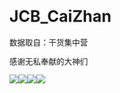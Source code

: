 # JCB_CaiZhan

数据取自：干货集中营

感谢无私奉献的大神们


![](http://upload-images.jianshu.io/upload_images/7077845-9069526cc3d5b6c7.jpg?imageMogr2/auto-orient/strip%7CimageView2/2/w/300)![](http://upload-images.jianshu.io/upload_images/7077845-985af473618080c0.jpg?imageMogr2/auto-orient/strip%7CimageView2/2/w/300)![](http://upload-images.jianshu.io/upload_images/7077845-cb0683bc0cdb32d9.png?imageMogr2/auto-orient/strip%7CimageView2/2/w/300)![](http://upload-images.jianshu.io/upload_images/7077845-6fa67c2c22b10309.jpg?imageMogr2/auto-orient/strip%7CimageView2/2/w/300)
